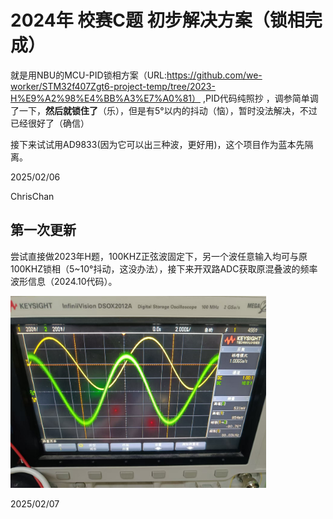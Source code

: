 # 2024年 校赛C题 初步解决方案（锁相完成）

就是用NBU的MCU-PID锁相方案（URL:https://github.com/we-worker/STM32f407Zgt6-project-temp/tree/2023-H%E9%A2%98%E4%BB%A3%E7%A0%81） ,PID代码纯照抄
，调参简单调了一下，**然后就锁住了**（乐），但是有5°以内的抖动（恼），暂时没法解决，不过已经很好了（确信）

接下来试试用AD9833(因为它可以出三种波，更好用)，这个项目作为蓝本先隔离。

2025/02/06

ChrisChan 


## 第一次更新

尝试直接做2023年H题，100KHZ正弦波固定下，另一个波任意输入均可与原100KHZ锁相（5~10°抖动，这没办法），接下来开双路ADC获取原混叠波的频率波形信息（2024.10代码）。

<img src=".\0205RE.jpg" alt="download" style="zoom:40%;" />

2025/02/07



